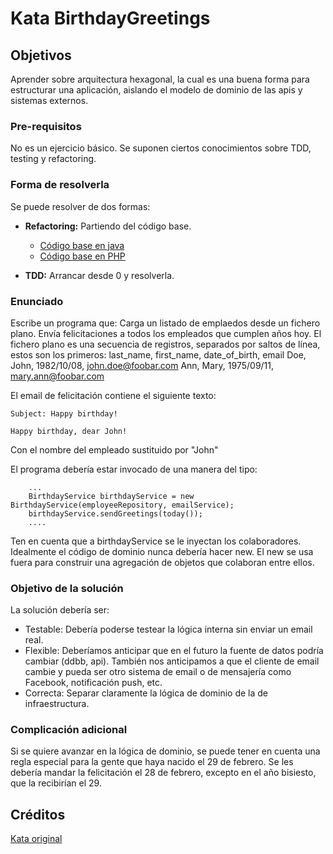 # Kata BirthdayGreetings

## Objetivos

Aprender sobre arquitectura hexagonal, la cual es una buena forma para estructurar una aplicación, aislando el modelo de dominio de las apis y sistemas externos.

### Pre-requisitos

No es un ejercicio básico. Se suponen ciertos conocimientos sobre TDD, testing y refactoring.

### Forma de resolverla

Se puede resolver de dos formas:

- **Refactoring:** Partiendo del código base.
  - [Código base en java](https://github.com/540/java-birthday-greetings-kata)
  - [Código base en PHP](https://github.com/theUniC/birthday-greetings-kata-php)
  
- **TDD:** Arrancar desde 0 y resolverla.

### Enunciado

Escribe un programa que:
Carga un listado de emplaedos desde un fichero plano.
Envía felicitaciones a todos los empleados que cumplen años hoy.
El fichero plano es una secuencia de registros, separados por saltos de línea, estos son los primeros:
last_name, first_name, date_of_birth, email
Doe, John, 1982/10/08, john.doe@foobar.com
Ann, Mary, 1975/09/11, mary.ann@foobar.com

El email de felicitación contiene el siguiente texto:

```
Subject: Happy birthday!

Happy birthday, dear John!
```

Con el nombre del empleado sustituido por "John"

El programa debería estar invocado de una manera del tipo:

```
    ...
    BirthdayService birthdayService = new BirthdayService(employeeRepository, emailService);
    birthdayService.sendGreetings(today());
    ....
```

Ten en cuenta que a birthdayService se le inyectan los colaboradores. Idealmente el código de dominio nunca debería hacer new. El new se usa fuera para construir una agregación de objetos que colaboran entre ellos.

### Objetivo de la solución

La solución debería ser:

- Testable: Debería poderse testear la lógica interna sin enviar un email real.
- Flexible: Deberíamos anticipar que en el futuro la fuente de datos podría cambiar (ddbb, api). También nos anticipamos a que el cliente de email cambie y pueda ser otro sistema de email o de mensajería como Facebook, notificación push, etc.
- Correcta: Separar claramente la lógica de dominio de la de infraestructura.

### Complicación adicional

Si se quiere avanzar en la lógica de dominio, se puede tener en cuenta una regla especial para la gente que haya nacido el 29 de febrero. Se les debería mandar la felicitación el 28 de febrero, excepto en el año bisiesto, que la recibirían el 29.

## Créditos

[Kata original](http://matteo.vaccari.name/blog/archives/154)
